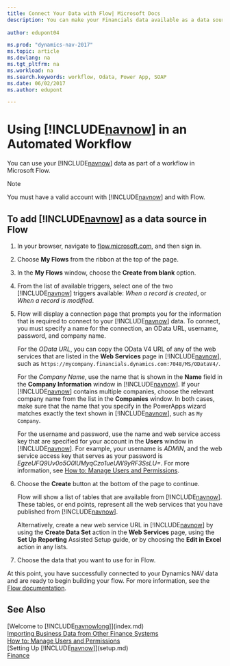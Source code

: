 ```yaml
---
title: Connect Your Data with Flow| Microsoft Docs
description: You can make your Financials data available as a data source and specify an OData URL of your web services to build an automated workflow.
 
author: edupont04

ms.prod: "dynamics-nav-2017"
ms.topic: article
ms.devlang: na
ms.tgt_pltfrm: na
ms.workload: na
ms.search.keywords: workflow, Odata, Power App, SOAP
ms.date: 06/02/2017
ms.author: edupont

---
```

# Using [!INCLUDE[navnow](includes/navnow_md.md)] in an Automated Workflow
You can use your [!INCLUDE[navnow](includes/navnow_md.md)] data as part of a workflow in Microsoft Flow.  

> [!NOTE]  
>   You must have a valid account with [!INCLUDE[navnow](includes/navnow_md.md)] and with Flow.  

## To add [!INCLUDE[navnow](includes/navnow_md.md)] as a data source in Flow
1. In your browser, navigate to [flow.microsoft.com](https://flow.microsoft.com/en-us/), and then sign in.
2. Choose **My Flows** from the ribbon at the top of the page.
3. In the **My Flows** window, choose the **Create from blank** option.
4. From the list of available triggers, select one of the two [!INCLUDE[navnow](includes/navnow_md.md)] triggers available: *When a record is created*, or *When a record is modified*.
5. Flow will display a connection page that prompts you for the information that is required to connect to your [!INCLUDE[navnow](includes/navnow_md.md)] data. To connect, you must specify a name for the connection, an OData URL, username, password, and company name.

   For the *OData URL*, you can copy the OData V4 URL of any of the web services that are listed in the **Web Services** page in [!INCLUDE[navnow](includes/navnow_md.md)], such as `https://mycompany.financials.dynamics.com:7048/MS/ODataV4/`.  

   For the *Company Name*, use the name that is shown in the **Name** field in the **Company Information** window in [!INCLUDE[navnow](includes/navnow_md.md)]. If your [!INCLUDE[navnow](includes/navnow_md.md)] contains multiple companies, choose the relevant company name from the list in the **Companies** window. In both cases, make sure that the name that you specify in the PowerApps wizard matches exactly the text shown in [!INCLUDE[navnow](includes/navnow_md.md)], such as `My Company`.

   For the username and password, use the name and web service access key that are specified for your account in the **Users** window in [!INCLUDE[navnow](includes/navnow_md.md)]. For example, your username is *ADMIN*, and the web service access key that serves as your password is *EgzeUFQ9Uv0o5O0lUMyqCzo1ueUW9yRF3SsLU=*. For more information, see [How to: Manage Users and Permissions](ui-how-users-permissions.md).
6. Choose the **Create** button at the bottom of the page to continue.

   Flow will show a list of tables that are available from [!INCLUDE[navnow](includes/navnow_md.md)]. These tables, or end points, represent all the web services that you have published from [!INCLUDE[navnow](includes/navnow_md.md)].

   Alternatively, create a new web service URL in [!INCLUDE[navnow](includes/navnow_md.md)] by using the **Create Data Set** action in the **Web Services** page, using the **Set Up Reporting** Assisted Setup guide, or by choosing the **Edit in Excel** action in any lists.
7. Choose the data that you want to use for in Flow.

At this point, you have successfully connected to your Dynamics NAV data and are ready to begin building your flow. For more information, see the [Flow documentation](https://flow.microsoft.com/documentation/getting-started/).

## See Also
[Welcome to [!INCLUDE[navnowlong](includes/navnowlong_md.md)]](index.md)  
[Importing Business Data from Other Finance Systems](upload-data.md)  
[How to: Manage Users and Permissions](ui-how-users-permissions.md)    
[Setting Up [!INCLUDE[navnow](includes/navnow_md.md)]](setup.md)  
[Finance](finance.md)  
